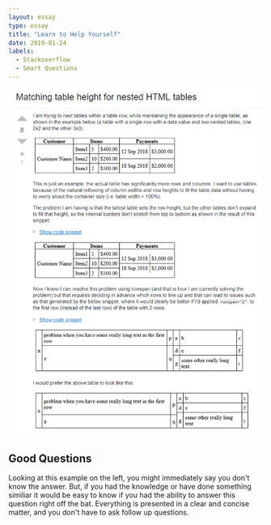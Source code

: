 ```yaml
---
layout: essay
type: essay
title: "Learn to Help Yourself"
date: 2019-01-24
labels:
  - Stackoverflow
  - Smart Questions
---
```


<img class="ui small rounded images" src="../images/good-question.png">

<h2>Good Questions</h2>

Looking at this example on the left, you might immediately say you don't know the answer. But, if you had the knowledge or have done something similiar it would be easy to know if you had the ability to answer this question right off the bat. Everything is presented in a clear and concise matter, and you don't have to ask follow up questions.